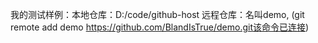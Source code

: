 我的测试样例：本地仓库：D:/code/github-host
远程仓库：名叫demo, (git remote add demo https://github.com/BlandIsTrue/demo.git该命令已连接)